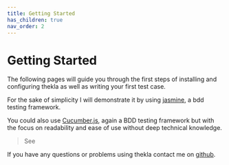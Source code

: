 ```yaml
---
title: Getting Started
has_children: true
nav_order: 2
---
```


# Getting Started

The following pages will guide you through the first steps of installing and configuring thekla 
as well as writing your first test case.

For the sake of simplicity I will demonstrate it by using [jasmine](https://jasmine.github.io/), 
a bdd testing framework. 

You could also use [Cucumber.js](https://cucumber.io/docs/installation/javascript/), 
again a BDD testing framework but with the focus on readability and ease of use without deep technical knowledge. 

> See 

If you have any questions or problems using thekla contact me on [github](https://github.com/andy-schulz/thekla/issues/new).